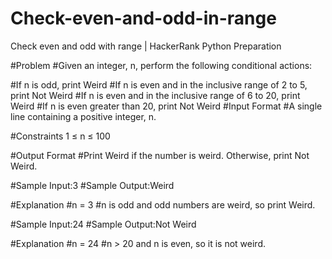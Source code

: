 # Check-even-and-odd-in-range
Check even and odd with range | HackerRank Python Preparation

#Problem
#Given an integer, n, perform the following conditional actions:

#If  n is odd, print Weird 
#If n is even and in the inclusive range of 2 to 5, print Not Weird
#If n is even and in the inclusive range of 6 to 20, print Weird
#If n is even greater than 20, print Not Weird
#Input Format
#A single line containing a positive integer, n.

#Constraints
1 ≤ n ≤ 100

#Output Format
#Print Weird if the number is weird. Otherwise, print Not Weird.

#Sample Input:3
#Sample Output:Weird

#Explanation
#n = 3
#n is odd and odd numbers are weird, so print Weird.


#Sample Input:24
#Sample Output:Not Weird

#Explanation 
#n = 24
#n > 20 and n is even, so it is not weird.
